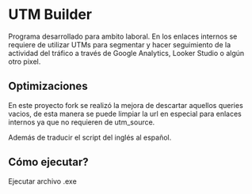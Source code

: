 
# UTM Builder   

Programa desarrollado para ambito laboral. En los enlaces internos se requiere de utilizar UTMs para segmentar y hacer seguimiento de la actividad del tráfico a través de Google Analytics, Looker Studio o algún otro pixel.


## Optimizaciones

En este proyecto fork se realizó la mejora de descartar aquellos queries vacios, de esta manera se puede limpiar la url en especial para enlaces internos ya que no requieren de utm_source.

Además de traducir el script del inglés al español.

## Cómo ejecutar?

Ejecutar archivo .exe
